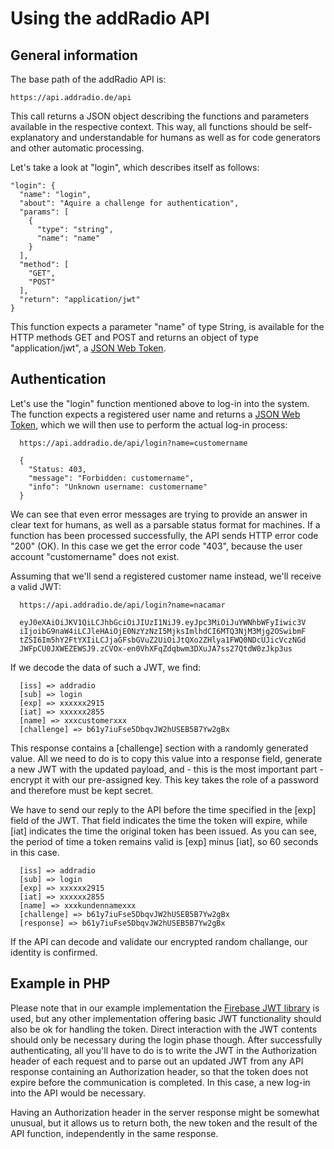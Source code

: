 # Using the addRadio API

## General information

The base path of the addRadio API is:

    https://api.addradio.de/api

This call returns a JSON object describing the functions and parameters available in the respective context. This way, all functions should be self-explanatory and understandable for humans as well as for code generators and other automatic processing.

Let's take a look at "login", which describes itself as follows:

    "login": {
      "name": "login",
      "about": "Aquire a challenge for authentication",
      "params": [
        {
          "type": "string",
          "name": "name"
        }
      ],
      "method": [
        "GET",
        "POST"
      ],
      "return": "application/jwt"
    }

This function expects a parameter "name" of type String, is available for the HTTP methods GET and POST and returns an object of type "application/jwt", a [JSON Web Token].

[JSON Web Token]: https://tools.ietf.org/html/rfc7519  "JSON Web Token JWT"

## Authentication

Let's use the "login" function mentioned above to log-in into the system. The function expects a registered user name and returns a [JSON Web Token], which we will then use to perform the actual log-in process:

      https://api.addradio.de/api/login?name=customername

      {
        "Status: 403,
        "message": "Forbidden: customername",
        "info": "Unknown username: customername"
      }

We can see that even error messages are trying to provide an answer in clear text for humans, as well as a parsable status format for machines. If a function has been processed successfully, the API sends HTTP error code "200" (OK). In this case we get the error code "403", because the user account "customername" does not exist.

Assuming that we'll send a registered customer name instead, we'll receive a valid JWT:

      https://api.addradio.de/api/login?name=nacamar
    
      eyJ0eXAiOiJKV1QiLCJhbGciOiJIUzI1NiJ9.eyJpc3MiOiJuYWNhbWFyIiwic3V
      iIjoibG9naW4iLCJleHAiOjE0NzYzNzI5MjksImlhdCI6MTQ3NjM3Mjg2OSwibmF
      tZSI6Im5hY2FtYXIiLCJjaGFsbGVuZ2UiOiJtQXo2ZHlya1FWQ0NDcUJicVczNGd
      JWFpCU0JXWEZEWSJ9.zCVOx-en0VhXFqZdqbwm3DXuJA7ss27QtdW0zJkp3us

If we decode the data of such a JWT, we find:

      [iss] => addradio
      [sub] => login
      [exp] => xxxxxx2915
      [iat] => xxxxxx2855
      [name] => xxxcustomerxxx
      [challenge] => b61y7iuFse5DbqvJW2hUSEB5B7Yw2gBx

This response contains a [challenge] section with a randomly generated value. All we need to do is to copy this value into a response field, generate a new JWT with the updated payload, and - this is the most important part - encrypt it with our pre-assigned key. This key takes the role of a password and therefore must be kept secret.

We have to send our reply to the API before the time specified in the [exp] field of the JWT. That field indicates the time the token will expire, while [iat] indicates the time the original token has been issued. As you can see, the period of time a token remains valid is [exp] minus [iat], so 60 seconds in this case.

      [iss] => addradio
      [sub] => login
      [exp] => xxxxxx2915
      [iat] => xxxxxx2855
      [name] => xxxkundennamexxx
      [challenge] => b61y7iuFse5DbqvJW2hUSEB5B7Yw2gBx
      [response] => b61y7iuFse5DbqvJW2hUSEB5B7Yw2gBx

If the API can decode and validate our encrypted random challange, our identity is confirmed.

## Example in PHP

Please note that in our example implementation the [Firebase JWT library] is used, but any other implementation offering basic JWT functionality should also be ok for handling the token. Direct interaction with the JWT contents should only be necessary during the login phase though. After successfully authenticating, all you'll have to do is to write the JWT in the Authorization header of each request and to parse out an updated JWT from any API response containing an Authorization header, so that the token does not expire before the communication is completed. In this case, a new log-in into the API would be necessary.

[Firebase JWT library]: https://github.com/firebase/php-jwt  "Firebase JWT Library"

Having an Authorization header in the server response might be somewhat unusual, but it allows us to return both, the new token and the result of the API function, independently in the same response.
